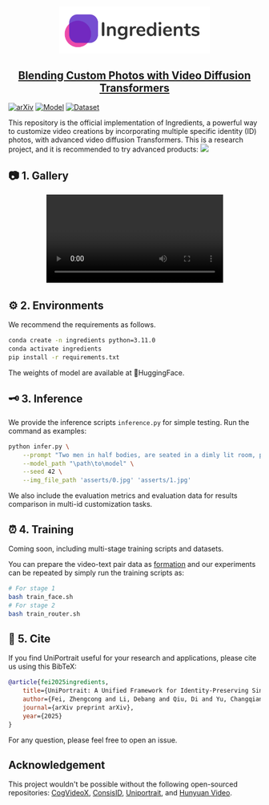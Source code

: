 <div align=center>
<img src="https://github.com/feizc/Ingredients/blob/main/asserts/logo.jpg?raw=true" width="300px">
</div>

<h2 align="center"> <a href="https://arxiv.org">Blending Custom Photos with Video Diffusion Transformers</a></h2>

[![arXiv](https://img.shields.io/badge/Arxiv-paper-b31b1b.svg?logo=arXiv)](https://arxiv.org)
[![Model](https://img.shields.io/badge/Huggingface-Model-yellow)](https://huggingface.co/models/)
[![Dataset](https://img.shields.io/badge/Huggingface-Dataset-blue)](https://huggingface.co/datasets/)




<div align="left">
This repository is the official implementation of Ingredients, a powerful way to customize video creations by incorporating multiple specific identity (ID) photos, with advanced video diffusion Transformers. 
This is a research project, and it is recommended to try advanced products: 
<a href="https://skyreels.ai/"><img src="https://img.shields.io/static/v1?label=Recommend&message=Application&color=orange&logo=demo"></a> &ensp;
</div>


## 📷 1. Gallery

<div align="center">
  <video src="https://github.com/user-attachments/assets/910220a4-6499-430d-8dde-bf86616eacab" width="70%"> </video>
</div>

## ⚙️ 2. Environments

We recommend the requirements as follows. 

```bash
conda create -n ingredients python=3.11.0
conda activate ingredients
pip install -r requirements.txt
```

The weights of model are available at 🤗HuggingFace.

## 🗝️ 3. Inference 
We provide the inference scripts ```inference.py``` for simple testing. Run the command as examples: 

```bash
python infer.py \
    --prompt "Two men in half bodies, are seated in a dimly lit room, possibly an office or meeting room, with a formal atmosphere." \
    --model_path "\path\to\model" \
    --seed 42 \
    --img_file_path 'asserts/0.jpg' 'asserts/1.jpg'
```

We also include the evaluation metrics and evaluation data for results comparison in multi-id customization tasks. 


## ⏰ 4. Training

Coming soon, including multi-stage training scripts and datasets. 

You can prepare the video-text pair data as [formation](datasets.py) and our experiments can be repeated by simply run the training scripts as:

```bash
# For stage 1
bash train_face.sh
# For stage 2
bash train_router.sh
```



## 🚀 5. Cite

If you find UniPortrait useful for your research and applications, please cite us using this BibTeX:

```bibtex
@article{fei2025ingredients,
    title={UniPortrait: A Unified Framework for Identity-Preserving Single-and Multi-Human Image Personalization},
    author={Fei, Zhengcong and Li, Debang and Qiu, Di and Yu, Changqian and Fan, Mingyuan and Wen, Xiang},
    journal={arXiv preprint arXiv},
    year={2025}
}
```
For any question, please feel free to open an issue. 


## Acknowledgement

This project wouldn't be possible without the following open-sourced repositories: [CogVideoX](https://github.com/THUDM/CogVideo), [ConsisID](https://github.com/PKU-YuanGroup/ConsisID), [Uniportrait](https://github.com/junjiehe96/UniPortrait), and [Hunyuan Video](https://github.com/Tencent/HunyuanVideo). 


